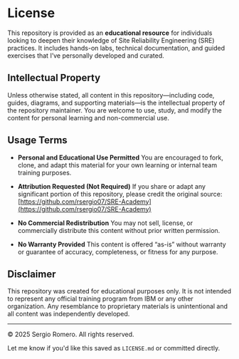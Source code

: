 # License

This repository is provided as an **educational resource** for individuals looking to deepen their knowledge of Site Reliability Engineering (SRE) practices. It includes hands-on labs, technical documentation, and guided exercises that I’ve personally developed and curated.

## Intellectual Property

Unless otherwise stated, all content in this repository—including code, guides, diagrams, and supporting materials—is the intellectual property of the repository maintainer. You are welcome to use, study, and modify the content for personal learning and non-commercial use.

## Usage Terms

* **Personal and Educational Use Permitted**
  You are encouraged to fork, clone, and adapt this material for your own learning or internal team training purposes.

* **Attribution Requested (Not Required)**
  If you share or adapt any significant portion of this repository, please credit the original source: [https://github.com/rsergio07/SRE-Academy](https://github.com/rsergio07/SRE-Academy)

* **No Commercial Redistribution**
  You may not sell, license, or commercially distribute this content without prior written permission.

* **No Warranty Provided**
  This content is offered “as-is” without warranty or guarantee of accuracy, completeness, or fitness for any purpose.

## Disclaimer

This repository was created for educational purposes only. It is not intended to represent any official training program from IBM or any other organization. Any resemblance to proprietary materials is unintentional and all content was independently developed.

---

© 2025 Sergio Romero. All rights reserved.

Let me know if you'd like this saved as `LICENSE.md` or committed directly.
